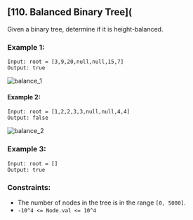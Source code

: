 ## [110. Balanced Binary Tree](

Given a binary tree, determine if it is height-balanced.

### Example 1:

```
Input: root = [3,9,20,null,null,15,7]
Output: true
```

![balance_1](https://github.com/user-attachments/assets/1bcb8dce-597f-477c-9755-658fd268b88b)

#### Example 2:

```
Input: root = [1,2,2,3,3,null,null,4,4]
Output: false
```

![balance_2](https://github.com/user-attachments/assets/373d4e32-a28b-4063-8ee0-ec17a9dacd5e)

### Example 3:

```
Input: root = []
Output: true
```

### Constraints:

- The number of nodes in the tree is in the range `[0, 5000]`.
- `-10^4 <= Node.val <= 10^4`
